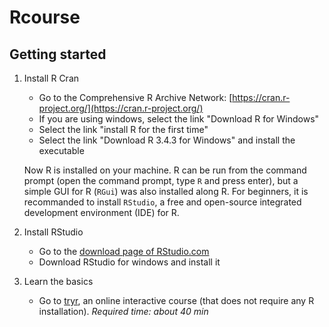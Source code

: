 # Rcourse

## Getting started

1. Install R Cran
   - Go to the Comprehensive R Archive Network: [https://cran.r-project.org/](https://cran.r-project.org/)
   - If you are using windows, select the link "Download R for Windows"
   - Select the link "install R for the first time"
   - Select the link "Download R 3.4.3 for Windows" and install the executable
   
   Now R is installed on your machine. R can be run from the command prompt (open the command prompt, type `R` and press enter), but a simple GUI for R (`RGui`) was also installed along R. For beginners, it is recommanded to install `RStudio`, a free and open-source integrated development environment (IDE) for R.
   

2. Install RStudio
    - Go to the [download page of RStudio.com](https://www.rstudio.com/products/rstudio/download/#download)
    - Download RStudio for windows and install it

3. Learn the basics
    - Go to [tryr](http://tryr.codeschool.com), an online interactive course (that does not require any R installation).
    *Required time: about 40 min*
    
